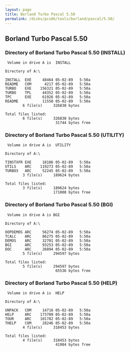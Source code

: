 ```yaml
---
layout: page
title: Borland Turbo Pascal 5.50
permalink: /disks/pcx86/tools/borland/pascal/5.50/
---
```


Borland Turbo Pascal 5.50
-------------------------

### Directory of Borland Turbo Pascal 5.50 (INSTALL)

     Volume in drive A is  INSTALL   
    
    Directory of A:\
    
    INSTALL  EXE     48464 05-02-89   5:50a
    README   COM      4217 05-02-89   5:50a
    TURBO    EXE    156321 05-02-89   5:50a
    TURBO    TPL     44352 05-02-89   5:50a
    TPC      EXE     61926 05-02-89   5:50a
    README           11550 05-02-89   5:50a
            6 file(s)     326830 bytes
    
    Total files listed:
            6 file(s)     326830 bytes
                           31744 bytes free

### Directory of Borland Turbo Pascal 5.50 (UTILITY)

     Volume in drive A is  UTILITY   
    
    Directory of A:\
    
    TINSTXFR EXE     18106 05-02-89   5:50a
    UTILS    ARC    119273 05-02-89   5:50a
    TURBO3   ARC     52245 05-02-89   5:50a
            3 file(s)     189624 bytes
    
    Total files listed:
            3 file(s)     189624 bytes
                          171008 bytes free

### Directory of Borland Turbo Pascal 5.50 (BGI)

     Volume in drive A is BGI        
    
    Directory of A:\
    
    OOPDEMOS ARC     56274 05-02-89   5:50a
    TCALC    ARC     86275 05-02-89   5:50a
    DEMOS    ARC     32701 05-02-89   5:50a
    BGI      ARC     93253 05-02-89   5:50a
    DOC      ARC     26094 05-02-89   5:50a
            5 file(s)     294597 bytes
    
    Total files listed:
            5 file(s)     294597 bytes
                           65536 bytes free

### Directory of Borland Turbo Pascal 5.50 (HELP)

     Volume in drive A is  HELP      
    
    Directory of A:\
    
    UNPACK   COM     14716 05-02-89   5:50a
    HELP     ARC    173709 05-02-89   5:50a
    TOUR     ARC    101782 05-02-89   5:50a
    THELP    COM     28246 05-02-89   5:50a
            4 file(s)     318453 bytes
    
    Total files listed:
            4 file(s)     318453 bytes
                           41984 bytes free
